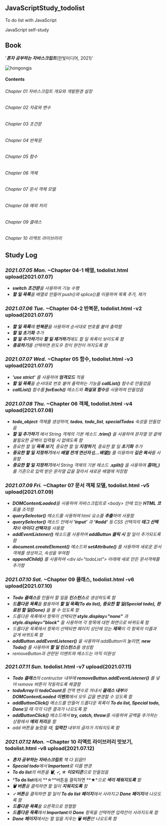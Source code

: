 ## JavaScriptStudy_todolist
To do list with JavaScript

JavaScript self-study

## Book
'***혼자 공부하는 자바스크립트***(한빛미디어, 2021)'

![hongongjs](https://user-images.githubusercontent.com/69896250/124748870-95ea1d00-df5e-11eb-9e98-5aba9280f9f4.jpeg)


#### Contents
###### Chapter 01 자바스크립트 개요와 개발환경 설정

###### Chapter 02 자료와 변수

###### Chapter 03 조건문

###### Chapter 04 반복문

###### Chapter 05 함수

###### Chapter 06 객체

###### Chapter 07 문서 객체 모델

###### Chapter 08 예외 처리

###### Chapter 09 클래스

###### Chapter 10 리액트 라이브러리


## Study Log
### *2021.07.05 Mon.* ~Chapter 04-1 배열, todolist.html upload(2021.07.07)
  - ***switch 조건문**을 사용하여 기능 수행*
  - ***할 일 목록**을 배열로 만들어 push()와 splice()를 이용하여 목록 추가, 제거*

### *2021.07.06 Tue.* ~Chapter 04-2 반복문, todolist.html -v2 upload(2021.07.07)
  - ***할 일 목록**에 **반복문**을 사용하여 순서대로 번호를 붙여 출력함*
  - ***할 일 초기화** 추가*
  - ***할 일 추가하기**와 **할 일 제거하기**에도 할 일 목록이 보이도록 함*
  - ***종료하기**를 선택하면 윈도우 창이 완전이 꺼지도록 함*

### *2021.07.07 Wed.* ~Chapter 05 함수, todolist.html -v3 upload(2021.07.07)
  - ***'use strict'** 를 사용하여 **엄격모드** 적용*
  - ***할 일 목록**을 순서대로 번호 붙여 출력하는 기능을 **callList()** 함수로 만들었음*
  - ***callList()** 함수를 **forEach()** 메소드와 **화살표 함수**를 사용하여 만들었음*

### *2021.07.08 Thu.* ~Chapter 06 객체, todolist.html -v4 upload(2021.07.08)
  - ***todo_object** 객체를 생성하여, **todos**, **todo_list**, **specialTodos** 속성을 만들었음*
  - ***할 일 추가하기** 에서 String 객체의 기본 메소드 **.trim()** 을 사용하여 문자열 양 끝에 불필요한 공백이 입력될 시 없애도록 함*
  - *중요한 할 일 **목록 보기**, 중요한 할 일 **지정하기**, 중요한 할 일 **초기화** 추가*
  - ***중요한 할 일 지정하기**에서 **배열 전개 연산자 ([\.\.\.배열])** 를 이용하여 **깊은 복사**를 사용함*
  - ***중요한 할 일 지정하기**에서 String 객체의 기본 메소드 **.split()** 을 사용하여 **콤마(,)** 를 기준으로 입력 받은 문자열 값을 잘라서 새로운 배열에 저장함*

### *2021.07.09 Fri.* ~Chapter 07 문서 객체 모델, todolist.html -v5 upload(2021.07.09)
  - ***DOMContentLoaded**을 사용하여 자바스크립트로 *<body*> 안에 있는 **HTML 코드**를 조작함*
  - ***querySelector()** 메소드를 사용하여 html 요소를 **추출**하여 사용함*
  - ***querySelector()** 메소드 안에서 **'input'** 과 **'#add'** 등 CSS 선택자의 **태그 선택자**와 **아이디 선택자**를 사용함*
  - ***addEventListener()** 메소드를 사용하여 **addButton 클릭 시** 할 일이 추가되도록 함*
  - ***document.createElement()** 메소드와 **setAttribute()** 를 사용하여 새로운 문서객체를 생성하고, 속성을 부여함*
  - ***appendChild()** 를 사용하여 ***<div id*="todoList"*>** *아래에 새로 만든 문서객체를 추가함*

### *2021.07.10 Sat.* ~Chapter 09 클래스, todolist.html -v6 upload(2021.07.10)
  - ***Todo 클래스**를 만들어 할 일을 **인스턴스**로 생성하도록 함*
  - ***드롭다운 목록**을 활용하여 **할 일 목록(To do list), 중요한 할 일(Special todo), 완료된 할 일(Done)** 을 볼 수 있도록 함*
  - *드롭다운 목록에서 항목이 선택되면 **style.display="none"** 과 **style.display="block"** 을 사용하여 각 항목에 대한 화면으로 바뀌도록 함*
  - *드롭다운 목록에서 항목이 선택되면 페이지 상단에 있는 **제목**이 각 항목의 이름과 같게 바뀌도록 함*
  - ***addButton.addEventListener()** 을 사용하여 addButton이 눌리면, **new Todo()** 를 사용하여 **할 일 인스턴스**를 생성함*
  - *removeButton과 관련된 이벤트와 메소드는 아직 미완성*

### *2021.07.11 Sun.* todolist.html -v7 upload(2021.07.11)
  - ***Todo 클래스**의 contructor 내부에 **removeButton.addEventListener()** 를 넣어 remove 버튼이 작동하도록 해결함*
  - ***todoArray**와 **todoCount**를 전역 변수로 꺼내서 **클래스 내부**와 **DOMContentLoaded 이벤트**에서 모두 값을 변경할 수 있도록 함*
  - ***addButtonClick()** 메소드를 만들어 드롭다운 목록이 **To do list, Special todo, Done**일 때 각각 다른 결과가 나오도록 함*
  - ***addButtonClick()** 메소드에서 **try, catch, throw**를 사용하여 공백을 추가하는 상황에서 **예외 처리**를 함*
  - *add 버튼을 눌렀을 때, **입력칸** 내부의 글자가 지워지도록 함*

### *2021.07.12 Mon.* ~Chapter 10 리액트 라이브러리 맛보기, todolist.html -v8 upload(2021.07.12)
  - ***혼자 공부하는 자바스크립트** 책 다 읽음!!!*
  - ***Special todo**에서 **Important**로 이름 변경*
  - ***To do list**의 버튼을 **🗑️, 🗸, ☆ 이모티콘**으로 만들었음*
  - ***To do list**에서 **☆**버튼을 클릭하면 **★**으로 **색이 채워지도록** 함*
  - ***🗑️ 버튼**을 클릭하면 할 일이 **지워지도록** 함*
  - ***🗸 버튼**을 클릭하면 할 일이 **To do list 페이지**에서 사라지고 **Done 페이지**에 나오도록 함*
  - ***드롭다운 목록**을 오른쪽으로 정렬함*
  - ***드롭다운 목록**에서 **Important**와 **Done** 항목을 선택하면 입력칸이 사라지도록 함*
  - ***Done 페이지**에서는 할 일을 지우는 **🗑️ 버튼**만 나오도록 함*
